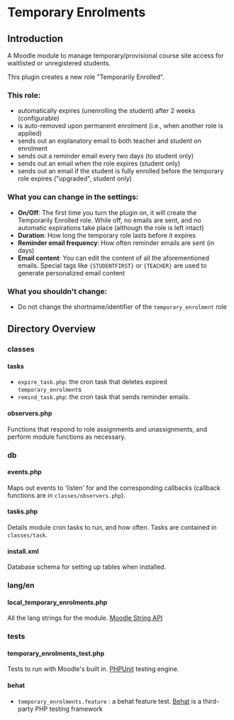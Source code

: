 # Temporary Enrolments

## Introduction

A Moodle module to manage temporary/provisional course site access for waitlisted or unregistered students.

This plugin creates a new role "Temporarily Enrolled".

### This role:
- automatically expires (unenrolling the student) after 2 weeks (configurable)
- is auto-removed upon permanent enrolment (i.e., when another role is applied)
- sends out an explanatory email to both teacher and student on enrolment
- sends out a reminder email every two days (to student only)
- sends out an email when the role expires (student only)
- sends out an email if the student is fully enrolled before the temporary role expires ("upgraded", student only)

### What you can change in the settings:
- **On/Off**: The first time you turn the plugin on, it will create the Temporarily Enrolled role. While off, no emails are sent, and no automatic expirations take place (although the role is left intact)
- **Duration**: How long the temporary role lasts before it expires
- **Reminder email frequency**: How often reminder emails are sent (in days)
- **Email content**: You can edit the content of all the aforementioned emails. Special tags like `{STUDENTFIRST}` or `{TEACHER}` are used to generate personalized email content

### What you shouldn't change:
- Do not change the shortname/identifier of the `temporary_enrolment` role

## Directory Overview

### classes

#### tasks

- `expire_task.php`: the cron task that deletes expired  `temporary_enrolment`s
- `remind_task.php`: the cron task that sends reminder emails.

#### observers.php

Functions that respond to role assignments and unassignments, and perform module functions as necessary.

### db

#### events.php

Maps out events to 'listen' for and the corresponding callbacks (callback functions are in `classes/observers.php`).

#### tasks.php

Details module cron tasks to run, and how often. Tasks are contained in `classes/task`.

#### install.xml

Database schema for setting up tables when installed.

### lang/en

#### local_temporary_enrolments.php

All the lang strings for the module. [Moodle String API](https://docs.moodle.org/dev/String_API "Moodle String API")

### tests

#### temporary_enrolments_test.php

Tests to run with Moodle's built in. [PHPUnit](https://docs.moodle.org/dev/PHPUnit "PHPUnit") testing engine.

#### behat

- `temporary_enrolments.feature` : a behat feature test. [Behat](http://behat.org/en/latest/ "Behat") is a third-party PHP testing framework
